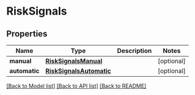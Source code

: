# RiskSignals

## Properties
Name | Type | Description | Notes
------------ | ------------- | ------------- | -------------
**manual** | [**RiskSignalsManual**](RiskSignalsManual.md) |  | [optional] 
**automatic** | [**RiskSignalsAutomatic**](RiskSignalsAutomatic.md) |  | [optional] 

[[Back to Model list]](../README.md#documentation-for-models) [[Back to API list]](../README.md#documentation-for-api-endpoints) [[Back to README]](../README.md)

